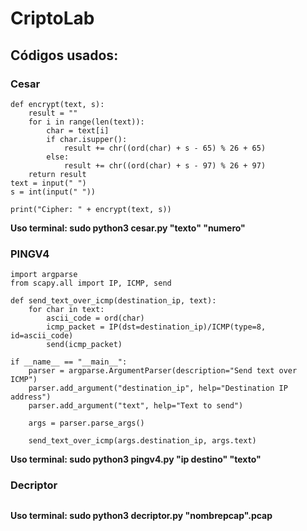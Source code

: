 # CriptoLab

## Códigos usados:

### Cesar
```
def encrypt(text, s):
    result = ""
    for i in range(len(text)):
        char = text[i]
        if char.isupper():
            result += chr((ord(char) + s - 65) % 26 + 65)
        else:
            result += chr((ord(char) + s - 97) % 26 + 97)
    return result
text = input(" ")
s = int(input(" "))

print("Cipher: " + encrypt(text, s))
```
**Uso terminal: sudo python3 cesar.py "texto" "numero"**

### PINGV4
```
import argparse
from scapy.all import IP, ICMP, send

def send_text_over_icmp(destination_ip, text):
    for char in text:
        ascii_code = ord(char)
        icmp_packet = IP(dst=destination_ip)/ICMP(type=8, id=ascii_code)
        send(icmp_packet)

if __name__ == "__main__":
    parser = argparse.ArgumentParser(description="Send text over ICMP")
    parser.add_argument("destination_ip", help="Destination IP address")
    parser.add_argument("text", help="Text to send")

    args = parser.parse_args()

    send_text_over_icmp(args.destination_ip, args.text)
```
**Uso terminal:  sudo python3 pingv4.py "ip destino" "texto"**

### Decriptor
```
```
**Uso terminal: sudo python3 decriptor.py "nombrepcap".pcap**
